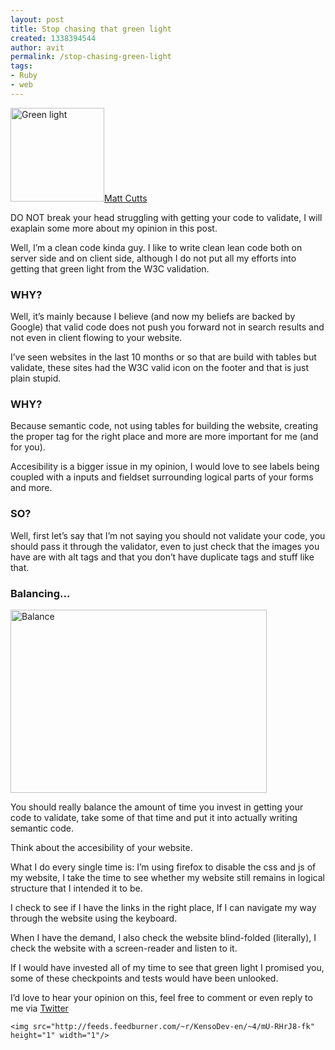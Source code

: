 ```yaml
---
layout: post
title: Stop chasing that green light
created: 1338394544
author: avit
permalink: /stop-chasing-green-light
tags:
- Ruby
- web
---
```

<a href='http://www.kensodev.com/2009/11/04/stop-chasing-that-green-light/istock_000009156726xsmall/' rel='attachment wp-att-270'><img alt='Green light' class='alignleft size-thumbnail wp-image-270' height='150' src='http://www.kensodev.com/wp-content/uploads/2009/11/iStock_000009156726XSmall-150x150.jpg' title='Green light' width='150' /></a><a href='http://www.mattcutts.com/blog/'>Matt Cutts</a>
<p>DO NOT break your head struggling with getting your code to validate, I will exaplain some more about my opinion in this post.</p>
<!--more-->
<p>Well, I’m a clean code kinda guy. I like to write clean lean code both on server side and on client side, although I do not put all my efforts into getting that green light from the W3C validation. <h3>WHY?</h3> Well, it’s mainly because I believe (and now my beliefs are backed by Google) that valid code does not push you forward not in search results and not even in client flowing to your website.</p>

<p>I’ve seen websites in the last 10 months or so that are build with tables but validate, these sites had the W3C valid icon on the footer and that is just plain stupid. <h3>WHY?</h3> Because semantic code, not using tables for building the website, creating the proper tag for the right place and more are more important for me (and for you).</p>

<p>Accesibility is a bigger issue in my opinion, I would love to see labels being coupled with a inputs and fieldset surrounding logical parts of your forms and more. <h3>SO?</h3> Well, first let’s say that I’m not saying you should not validate your code, you should pass it through the validator, even to just check that the images you have are with alt tags and that you don’t have duplicate tags and stuff like that. <h3>Balancing...</h3> <a href='http://www.kensodev.com/2009/11/04/stop-chasing-that-green-light/balance/' rel='attachment wp-att-271'><img alt='Balance' class='aligncenter size-full wp-image-271' height='293' src='http://www.kensodev.com/wp-content/uploads/2009/11/iStock_000003501724XSmall.jpg' title='Balance' width='410' /></a></p>

<p>You should really balance the amount of time you invest in getting your code to validate, take some of that time and put it into actually writing semantic code.</p>

<p>Think about the accesibility of your website.</p>

<p>What I do every single time is: I’m using firefox to disable the css and js of my website, I take the time to see whether my website still remains in logical structure that I intended it to be.</p>

<p>I check to see if I have the links in the right place, If I can navigate my way through the website using the keyboard.</p>

<p>When I have the demand, I also check the website blind-folded (literally), I check the website with a screen-reader and listen to it.</p>

<p>If I would have invested all of my time to see that green light I promised you, some of these checkpoints and tests would have been unlooked.</p>

<p>I’d love to hear your opinion on this, feel free to comment or even reply to me via <a href='http://www.twitter.com/KensoDev'>Twitter</a></p>
      
    <img src="http://feeds.feedburner.com/~r/KensoDev-en/~4/mU-RHrJ8-fk" height="1" width="1"/>

